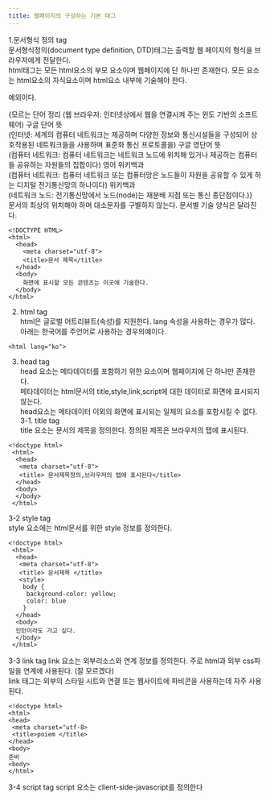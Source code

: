 ```yaml
---
title: 웹페이지의 구성하는 기본 태그
---
```


1.문서형식 정의 tag <br>
문서형식정의(document type definition, DTD)태그는 출력할 웹 페이지의 형식을 브라우저에게 전달한다.<br>
html태그는  모든 html요소의 부모 요소이며 웹페이지에 단 하나만 존재한다. 모든 요소는 html요소의 자식요소이며 html요소 내부에 기술해야 한다. <br>
<!doctype> 예외이다.
{모르는 단어 정리
(웹 브라우저: 인터넷상에서 웹을 연결시켜 주는 윈도 기반의 소프트웨어) 구글 단어 뜻<br>
(인터넷: 세계의 컴퓨터 네트워크는 제공하며 다양한 정보와 통신시설들을 구성되어 상호작용된 네트워크들을 사용하며 표준화 통신 프로토콜을) 구글 영단어 뜻<br>
(컴퓨터 네트워크: 컴퓨터 네트워크는 네트워크 노드에 위치해 있거나 제공하는 컴퓨터들 공유하는 자원들의 집합이다) 영어 위키백과<br>
(컴퓨터 네트워크: 컴퓨터 네트워크 또는 컴퓨터망은 노드들이 자원을 공유할 수 있게 하는 디지털 전기통신망의 하나이다) 위키백과 <br>
(네트워크 노드: 전기통신망에서 노드(node)는 재분배 지점 또는 통신 종단점이다.)} <br>
문서의 최상의 위치해야 하며 대소문자를 구별하지 않는다. 문서별 기술 양식은 달라진다.<br>

```
<!DOCTYPE HTML>
<html>
  <head>
    <meta charset="utf-8">
    <title>문서 제목</title>
  </head>
  <body>
    화면에 표시할 모든 콘텐츠는 이곳에 기술한다.
  </body>
</html>
```

2. html tag <br>
html은 글로벌 어트리뷰트(속성)를 지원한다. lang 속성을 사용하는 경우가 많다. 아래는 한국어를 주언어로 사용하는 경우의예이다.

```
<html lang="ko">
```

3. head tag <br>
head 요소는 메타데이터를 포함하기 위한 요소이며 웹페이지에 단 하나만 존재한다. <br>
메타데이터는 html문서의 title,style,link,script에 대한 데이터로 화면에 표시되지 않는다. <br>
head요소는 메타데이터 이외의 화면에 표시되는 일체의 요소를 포함시킬 수 없다. <br>
3-1. title tag <br>
title 요소는 문서의 제목을 정의한다. 정의된 제목은 브라우저의 탭에 표시된다. <br>

```
<!doctype html>
 <html>
  <head>
   <meta charset="utf-8">
   <title> 문서제목정의,브라우저의 탭에 표시된다</title>
  </head>
  <body>
  </body>
 </html>
```

3-2 style tag <br>
style 요소에는 html문서를 위한 style 정보를 정의한다.

```
<!doctype html>
 <html>
  <head>
   <meta charset="utf-8">
   <title> 문서제목 </title>
   <style> 
    body {
     background-color: yellow;
     color: blue
    }
  </head>
  <body>
  인턴이라도 가고 싶다.
  </body>
 </html>
```

3-3 link tag
link 요소는 외부리소스와 연계 정보를 정의한다. 주로 html과 외부 css파일을 연계에 사용된다. (잘 모르겠다) <br>
link 태그는 외부의 스타일 시트와 연결 또는 웹사이트에 파비콘을 사용하는데 자주 사용된다. <br>

```
<!doctype html>
<html>
<head>
 <meta charset="utf-8>
 <title>poiem </title>
</head>
<body>
준비
<body>
</html>
```

3-4 script tag
script 요소는 client-side-javascript를 정의한다










